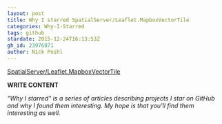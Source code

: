 ```yaml
---
layout: post
title: Why I starred SpatialServer/Leaflet.MapboxVectorTile
categories: Why-I-Starred
tags: github
stardate: 2015-12-24T16:13:53Z
gh_id: 23976871
author: Nick Peihl
---
```


[SpatialServer/Leaflet.MapboxVectorTile](https://github.com/SpatialServer/Leaflet.MapboxVectorTile)

**WRITE CONTENT**

*"Why I starred" is a series of articles describing projects I star on GitHub and why I found them interesting. My hope is that you'll find them interesting as well.*

